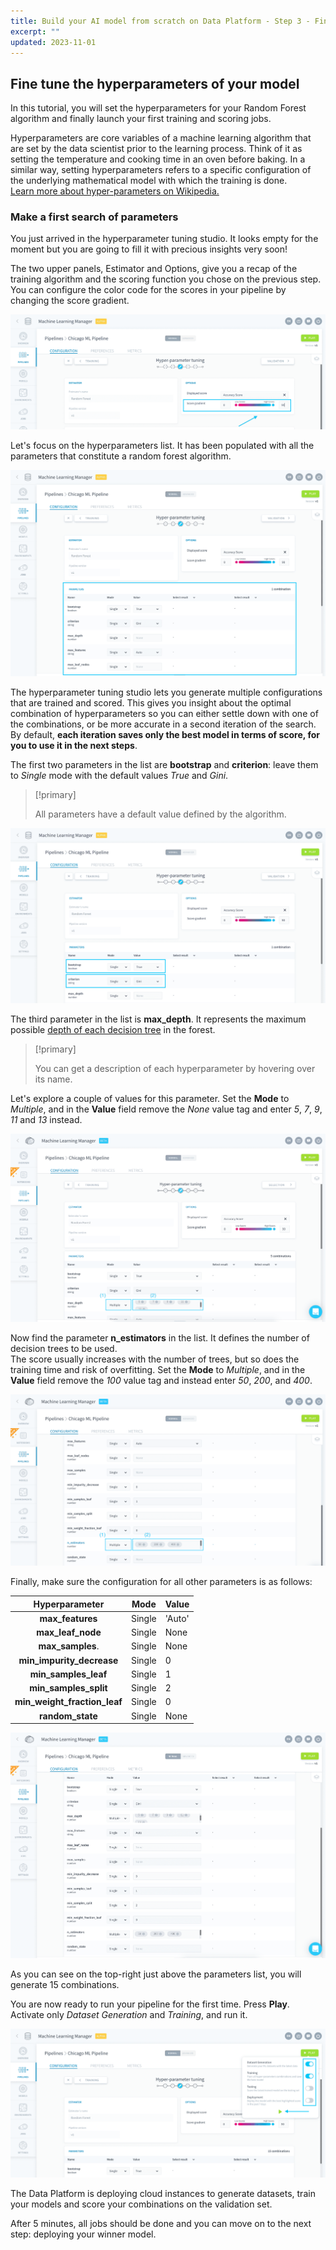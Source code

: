 ```yaml
---
title: Build your AI model from scratch on Data Platform - Step 3 - Fine-tune hyper-parameters
excerpt: ""
updated: 2023-11-01
---
```


## Fine tune the hyperparameters of your model

In this tutorial, you will set the hyperparameters for your Random Forest algorithm and finally launch your first training and scoring jobs.

Hyperparameters are core variables of a machine learning algorithm that are set by the data scientist prior to the learning process. Think of it as setting the temperature and cooking time in an oven before baking. In a similar way, setting hyperparameters refers to a specific configuration of the underlying mathematical model with which the training is done.  
[Learn more about hyper-parameters on Wikipedia.](https://en.wikipedia.org/wiki/Hyperparameter_optimization)

### Make a first search of parameters

You just arrived in the hyperparameter tuning studio. It looks empty for the moment but you are going to fill it with precious insights very soon!

The two upper panels, Estimator and Options, give you a recap of the training algorithm and the scoring function you chose on the previous step. You can configure the color code for the scores in your pipeline by changing the score gradient.

![machinelearning](images/tuning-estimator.png)

Let's focus on the hyperparameters list. It has been populated with all the parameters that constitute a random forest algorithm.

![machinelearning](images/tuning-hps.png)

The hyperparameter tuning studio lets you generate multiple configurations that are trained and scored. This gives you insight about the optimal combination of hyperparameters so you can either settle down with one of the combinations, or be more accurate in a second iteration of the search. By default, **each iteration saves only the best model in terms of score, for you to use it in the next steps**.

The first two parameters in the list are **bootstrap** and **criterion**: leave them to *Single* mode with the default values *True* and *Gini*.

> [!primary]
>
> All parameters have a default value defined by the algorithm.
>

![machinelearning](images/tuning-hps1.png)

The third parameter in the list is **max_depth**. It represents the maximum possible [depth of each decision tree](https://en.wikipedia.org/wiki/Tree-depth) in the forest.

> [!primary]
>
> You can get a description of each hyperparameter by hovering over its name.
>

Let's explore a couple of values for this parameter. Set the **Mode** to *Multiple*, and in the **Value** field remove the *None* value tag and enter *5*, *7*, *9*, *11* and *13* instead.

![machinelearning](images/tuning-hps4.png)

Now find the parameter **n_estimators** in the list. It defines the number of decision trees to be used.  
The score usually increases with the number of trees, but so does the training time and risk of overfitting. Set the **Mode** to *Multiple*, and in the **Value** field remove the *100* value tag and instead enter *50*, *200*, and *400*.

![machinelearning](images/tuning-hps2.png)

Finally, make sure the configuration for all other parameters is as follows:

| Hyperparameter | Mode | Value |
| :-: | --- | --- |
| **max_features** | Single | 'Auto' |
| **max_leaf_node** | Single | None |
| **max_samples**. | Single | None |
| **min_impurity_decrease** | Single | 0 |
| **min_samples_leaf** | Single | 1 |
| **min_samples_split** | Single | 2 |
| **min_weight_fraction_leaf** | Single | 0 |
| **random_state** | Single | None |

![machinelearning](images/tuning-hps5.png)

As you can see on the top-right just above the parameters list, you will generate 15 combinations.

You are now ready to run your pipeline for the first time. Press **Play**. Activate only *Dataset Generation* and *Training*, and run it.

![machinelearning](images/tuning-play.png)

The Data Platform is deploying cloud instances to generate datasets, train your models and score your combinations on the validation set.

After 5 minutes, all jobs should be done and you can move on to the next step: deploying your winner model.